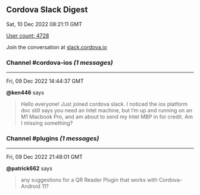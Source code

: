 ## Cordova Slack Digest
Sat, 10 Dec 2022 08:21:11 GMT

[User count: 4728](https://cordova.slack.com/)


Join the conversation at [slack.cordova.io](http://slack.cordova.io/)

### __Channel #cordova-ios__ _(1 messages)_
---

Fri, 09 Dec 2022 14:44:37 GMT

__@ken446__ says 
> Hello everyone! Just joined cordova slack. I noticed the ios platform doc still says you need an Intel machine, but I’m up and running on an M1 Macbook Pro, and am about to send my Intel MBP in for credit. Am I missing something?
> 

### __Channel #plugins__ _(1 messages)_
---

Fri, 09 Dec 2022 21:48:01 GMT

__@patrick662__ says 
> any suggestions for a QR Reader Plugin that works with Cordova-Android 11?
> 
